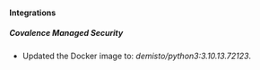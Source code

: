 #### Integrations
##### Covalence Managed Security
- Updated the Docker image to: *demisto/python3:3.10.13.72123*.
